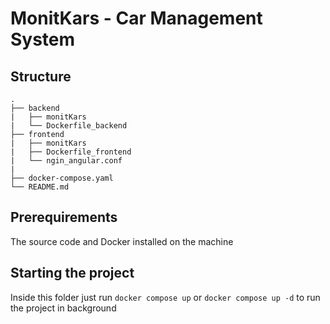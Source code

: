 # MonitKars - Car Management System

## Structure

```text
.
├── backend
|   ├── monitKars
|   └── Dockerfile_backend
├── frontend
|   ├── monitKars
|   ├── Dockerfile_frontend
|   └── ngin_angular.conf
|
├── docker-compose.yaml
└── README.md
```

## Prerequirements

The source code and Docker installed on the machine

## Starting the project

Inside this folder just run `docker compose up` or `docker compose up -d` to run the project in background
